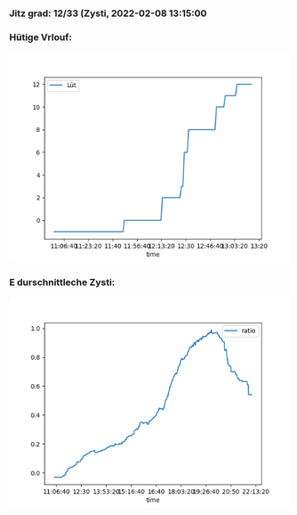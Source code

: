 ### Jitz grad: 12/33 (Zysti, 2022-02-08 13:15:00

### Hütige Vrlouf:
![Graph](Today.png)

### E durschnittleche Zysti:
![Graph](Zysti.png)